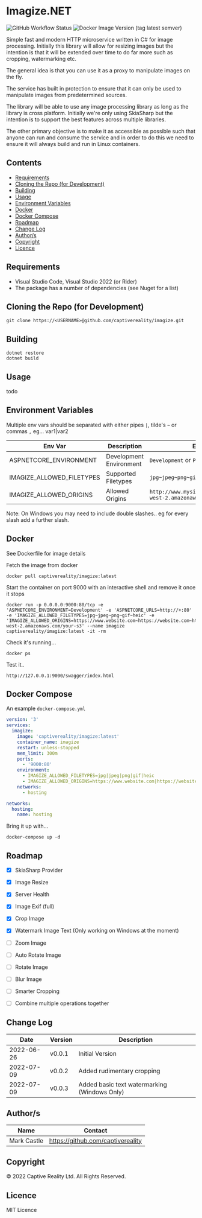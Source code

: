 
# Imagize.NET

![GitHub Workflow Status](https://img.shields.io/github/actions/workflow/status/captivereality/imagize/dotnet.yml?branch=master&style=for-the-badge) ![Docker Image Version (tag latest semver)](https://img.shields.io/docker/v/captivereality/imagize/latest?style=for-the-badge)


Simple fast and modern HTTP microservice written in C# for image processing.  Initially this library will allow for resizing images but the intention is that it will be extended over time to do far more such as cropping, watermarking etc.

The general idea is that you can use it as a proxy to manipulate images on the fly.

The service has built in protection to ensure that it can only be used to manipulate images from predetermined sources.

The library will be able to use any image processing library as long as the library is cross platform. Initially we're only using SkiaSharp but the intention is to support the best features across multiple libraries.

The other primary objective is to make it as accessible as possible such that anyone can run and consume the service and in order to do this we need to ensure it will always build and run in Linux containers.

## Contents

  * [Requirements](#requirements)
  * [Cloning the Repo (for Development)](#cloning-the-repo--for-development-)
  * [Building](#building)
  * [Usage](#usage)
  * [Environment Variables](#environment-variables)
  * [Docker](#docker)
  * [Docker Compose](#docker-compose)
  * [Roadmap](#roadmap)
  * [Change Log](#change-log)
  * [Author/s](#author-s)
  * [Copyright](#copyright)
  * [Licence](#licence)

## Requirements

- Visual Studio Code, Visual Studio 2022 (or Rider)
- The package has a number of dependencies (see Nuget for a list)

## Cloning the Repo (for Development)

	git clone https://<USERNAME>@github.com/captivereality/imagize.git

## Building

	dotnet restore
	dotnet build

## Usage

todo

## Environment Variables

Multiple env vars should be separated with either pipes `|`, tilde's `~` or commas `,` eg...  var1|var2

|Env Var       |Description              |Example|
|-----------|-------------------------|------|
|ASPNETCORE_ENVIRONMENT|Development Environment|`Development` or `Production` |
|IMAGIZE_ALLOWED_FILETYPES|Supported Filetypes| `jpg~jpeg~png~gif~heic~heif` |
|IMAGIZE_ALLOWED_ORIGINS|Allowed Origins | `http://www.mysite.com~https://s3.eu-west-2.amazonaws.com/my-s3` |

Note: On Windows you may need to include double slashes.. eg for every slash add a further slash.


## Docker

See Dockerfile for image details

Fetch the image from docker

	docker pull captivereality/imagize:latest

Start the container on port 9000 with an interactive shell and remove it once it stops

	docker run -p 0.0.0.0:9000:80/tcp -e 'ASPNETCORE_ENVIRONMENT=Development' -e 'ASPNETCORE_URLS=http://+:80' -e 'IMAGIZE_ALLOWED_FILETYPES=jpg~jpeg~png~gif~heic' -e 'IMAGIZE_ALLOWED_ORIGINS=https://www.website.com~https://website.com~https://s3.eu-west-2.amazonaws.com/your-s3' --name imagize captivereality/imagize:latest -it -rm

Check it's running...

	docker ps

Test it..

	http://127.0.0.1:9000/swagger/index.html

## Docker Compose


An example `docker-compose.yml`

```yaml
version: '3'
services:
  imagize:
    image: 'captivereality/imagize:latest'
    container_name: imagize
    restart: unless-stopped
    mem_limit: 300m
    ports:
      - '9000:80'
    environment:
      - IMAGIZE_ALLOWED_FILETYPES=jpg|jpeg|png|gif|heic
      - IMAGIZE_ALLOWED_ORIGINS=https://www.website.com|https://website.com|https://s3.eu-west-2.amazonaws.com/your-s3
    networks:
      - hosting

networks:
  hosting:
    name: hosting
```

Bring it up with...

	docker-compose up -d


## Roadmap

- [x] SkiaSharp Provider
- [x] Image Resize
- [x] Server Health
- [x] Image Exif (full)
- [x] Crop Image
- [x] Watermark Image Text (Only working on Windows at the moment)
- [ ] Zoom Image
- [ ] Auto Rotate Image
- [ ] Rotate Image
- [ ] Blur Image
- [ ] Smarter Cropping
- [ ] Combine multiple operations together


## Change Log

|Date       |Version| Description              |
|-----------|-------|-------------------------|
|2022-06-26|v0.0.1|Initial Version|
|2022-07-09|v0.0.2|Added rudimentary cropping|
|2022-07-09|v0.0.3|Added basic text watermarking (Windows Only)|

## Author/s

|Name|Contact|
|-----------|-------|
|Mark Castle|https://github.com/captivereality|

## Copyright
© 2022 Captive Reality Ltd.  All Rights Reserved.

## Licence
MIT Licence